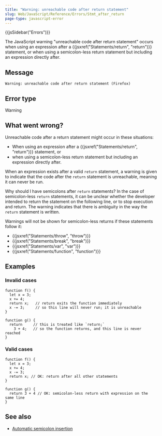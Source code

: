 ```yaml
---
title: "Warning: unreachable code after return statement"
slug: Web/JavaScript/Reference/Errors/Stmt_after_return
page-type: javascript-error
---
```


{{jsSidebar("Errors")}}

The JavaScript warning "unreachable code after return statement" occurs when using an
expression after a {{jsxref("Statements/return", "return")}} statement, or when using a
semicolon-less return statement but including an expression directly after.

## Message

```plain
Warning: unreachable code after return statement (Firefox)
```

## Error type

Warning

## What went wrong?

Unreachable code after a return statement might occur in these situations:

- When using an expression after a {{jsxref("Statements/return", "return")}}
  statement, or
- when using a semicolon-less return statement but including an expression directly
  after.

When an expression exists after a valid `return` statement, a warning is
given to indicate that the code after the `return` statement is unreachable,
meaning it can never be run.

Why should I have semicolons after `return` statements? In the case of
semicolon-less `return` statements, it can be unclear whether the developer
intended to return the statement on the following line, or to stop execution and return.
The warning indicates that there is ambiguity in the way the `return`
statement is written.

Warnings will not be shown for semicolon-less returns if these statements follow it:

- {{jsxref("Statements/throw", "throw")}}
- {{jsxref("Statements/break", "break")}}
- {{jsxref("Statements/var", "var")}}
- {{jsxref("Statements/function", "function")}}

## Examples

### Invalid cases

```js-nolint example-bad
function f() {
  let x = 3;
  x += 4;
  return x;   // return exits the function immediately
  x -= 3;     // so this line will never run; it is unreachable
}

function g() {
  return     // this is treated like `return;`
    3 + 4;   // so the function returns, and this line is never reached
}
```

### Valid cases

```js-nolint example-good
function f() {
  let x = 3;
  x += 4;
  x -= 3;
  return x; // OK: return after all other statements
}

function g() {
  return 3 + 4 // OK: semicolon-less return with expression on the same line
}
```

## See also

- [Automatic semicolon insertion](/Web/JavaScript/Reference/Lexical_grammar#automatic_semicolon_insertion)
